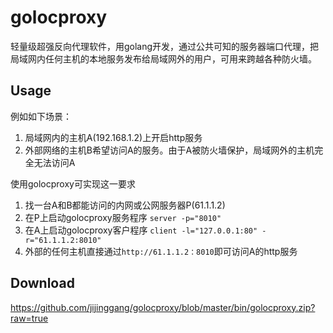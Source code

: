golocproxy
==========
轻量级超强反向代理软件，用golang开发，通过公共可知的服务器端口代理，把局域网内任何主机的本地服务发布给局域网外的用户，可用来跨越各种防火墙。

Usage
-----

例如如下场景：

1. 局域网内的主机A(192.168.1.2)上开启http服务
2. 外部网络的主机B希望访问A的服务。由于A被防火墙保护，局域网外的主机完全无法访问A

使用golocproxy可实现这一要求

1. 找一台A和B都能访问的内网或公网服务器P(61.1.1.2)
2. 在P上启动golocproxy服务程序 `server -p="8010"`
3. 在A上启动golocproxy客户程序 `client -l="127.0.0.1:80" -r="61.1.1.2:8010"`
4. 外部的任何主机直接通过`http://61.1.1.2：8010`即可访问A的http服务

Download
--------
<https://github.com/jijinggang/golocproxy/blob/master/bin/golocproxy.zip?raw=true>
